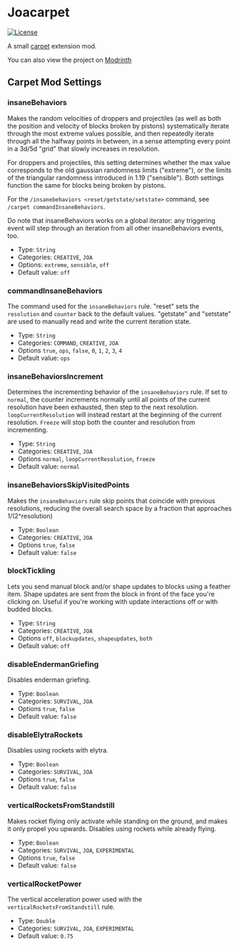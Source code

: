 # Joacarpet

[![License](https://img.shields.io/github/license/Fallen-Breath/fabric-mod-template.svg)](http://www.gnu.org/licenses/lgpl-3.0.html)

A small [carpet](https://github.com/gnembon/fabric-carpet) extension mod.

You can also view the project on [Modrinth](https://modrinth.com/mod/joacarpet)

## Carpet Mod Settings
### insaneBehaviors
Makes the random velocities of droppers and projectiles (as well as both the position and velocity of blocks broken by pistons) systematically iterate through the most extreme values possible, and then repeatedly iterate through all the halfway points in between, in a sense attempting every point in a 3d/5d "grid" that slowly increases in resolution.

For droppers and projectiles, this setting determines whether the max value corresponds to the old gaussian randomness limits (\"extreme\"), or the limits of the triangular randomness introduced in 1.19 (\"sensible\"). Both settings function the same for blocks being broken by pistons.

For the `/insanebehaviors <reset/getstate/setstate>` command, see `/carpet commandInsaneBehaviors`.

Do note that insaneBehaviors works on a global iterator: any triggering event will step through an iteration from all other insaneBehaviors events, too.

* Type: `String`
* Categories: `CREATIVE`, `JOA`
* Options: `extreme`, `sensible`, `off`
* Default value: `off`

### commandInsaneBehaviors
The command used for the `insaneBehaviors` rule.
\"reset\" sets the `resolution` and `counter` back to the default values. \"getstate\" and \"setstate\" are used to manually read and write the current iteration state.

* Type: `String`
* Categories: `COMMAND`, `CREATIVE`, `JOA`
* Options `true`, `ops`, `false`, `0`, `1`, `2`, `3`, `4`
* Default value: `ops`

### insaneBehaviorsIncrement
Determines the incrementing behavior of the `insaneBehaviors` rule. If set to `normal`, the counter increments normally until all points of the current resolution have been exhausted, then step to the next resolution.
`loopCurrentResolution` will instead restart at the beginning of the current resolution.
`Freeze` will stop both the counter and resolution from incrementing.

* Type: `String`
* Categories: `CREATIVE`, `JOA`
* Options `normal`, `loopCurrentResolution`, `freeze`
* Default value: `normal`

### insaneBehaviorsSkipVisitedPoints
Makes the `insaneBehaviors` rule skip points that coincide with previous resolutions, reducing the overall search space by a fraction that approaches 1/(2^resolution)

* Type: `Boolean`
* Categories: `CREATIVE`, `JOA`
* Options `true`, `false`
* Default value: `false`

### blockTickling
Lets you send manual block and/or shape updates to blocks using a feather item. Shape updates are sent from the block in front of the face you're clicking on. Useful if you're working with update interactions off or with budded blocks.

* Type: `String`
* Categories: `CREATIVE`, `JOA`
* Options `off`, `blockupdates`, `shapeupdates`, `both`
* Default value: `off`

### disableEndermanGriefing
Disables enderman griefing.

* Type: `Boolean`
* Categories: `SURVIVAL`, `JOA`
* Options `true`, `false`
* Default value: `false`

### disableElytraRockets
Disables using rockets with elytra.

* Type: `Boolean`
* Categories: `SURVIVAL`, `JOA`
* Options `true`, `false`
* Default value: `false`

### verticalRocketsFromStandstill
Makes rocket flying only activate while standing on the ground, and makes it only propel you upwards. Disables using rockets while already flying.

* Type: `Boolean`
* Categories: `SURVIVAL`, `JOA`, `EXPERIMENTAL`
* Options `true`, `false`
* Default value: `false`

### verticalRocketPower
The vertical acceleration power used with the `verticalRocketsFromStandstill` rule.

* Type: `Double`
* Categories: `SURVIVAL`, `JOA`, `EXPERIMENTAL`
* Default value: `0.75`